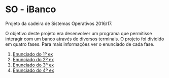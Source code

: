 # SO - iBanco

Projeto da cadeira de Sistemas Operativos 2016/17.

O objetivo deste projeto era desenvolver um programa que permitisse interagir com um banco através de diversos terminais.
O projeto foi dividido em quatro fases. Para mais informações ver o enunciado de cada fase.

1. [Enunciado do 1º ex](../master/SO-enunciado-ex1-projeto-2016-17-v1.pdf)
2. [Enunciado do 2º ex](../master/SO-enunciado-ex2-projeto-2016-17.pdf)
3. [Enunciado do 3º ex](../master/SO-enunciado-ex3-projeto-2016-17.pdf)
4. [Enunciado do 4º ex](../master/enunciado-ex4.pdf)
